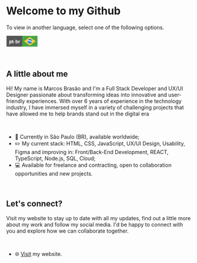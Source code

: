 <!--A little about me (Start)-->
#  Welcome to my Github
<p>To view in another language, select one of the following options.</p>

<a href="https://github.com/mavibrasao/Mavibrasao/blob/main/README.md"><img align="center" src="https://raw.githubusercontent.com/mavibrasao/Mavibrasao/main/icon_langptbr.svg" alt="https://github.com/mavibrasao/Mavibrasao/blob/main/README.md" height="30" width="85"/></a>

<br>

## A little about me
<p>Hi! My name is Marcos Brasão and I'm a Full Stack Developer and UX/UI Designer passionate about transforming ideas into innovative and user-friendly experiences. With over 6 years of experience in the technology industry, I have immersed myself in a variety of challenging projects that have allowed me to help brands stand out in the digital era</p>
<br>

<ul>
  <li>📌 Currently in São Paulo (BR), available worldwide;</li>
  <li>✏️ My current stack: HTML, CSS, JavaScript, UX/UI Design, Usability, Figma and improving in: Front/Back-End Development, REACT, TypeScript, Node.js, SQL, Cloud;</li>
  <li>💻 Available for freelance and contracting, open to collaboration opportunities and new projects.</li> 
</ul>
<br>
<!--A little about me (End)-->

<!--Let's connect (Start)-->
## Let's connect?
<p>Visit my website to stay up to date with all my updates, find out a little more about my work and follow my social media. I'd be happy to connect with you and explore how we can collaborate together.
</p>

<br>

<ul>
  <li>🌐 <a href="https://www.mavibrasao.com.br/">Visit</a> my website.</li>
</ul>
<!--Let's connect? (End)-->
